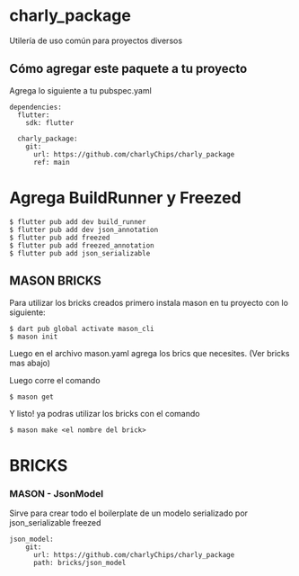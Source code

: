 # charly_package

Utilería de uso común para proyectos diversos

## Cómo agregar este paquete a tu proyecto

Agrega lo siguiente a tu pubspec.yaml

```
dependencies:
  flutter:
    sdk: flutter

  charly_package:
    git:
      url: https://github.com/charlyChips/charly_package
      ref: main
```

# Agrega BuildRunner y Freezed

```
$ flutter pub add dev build_runner
$ flutter pub add dev json_annotation
$ flutter pub add freezed
$ flutter pub add freezed_annotation
$ flutter pub add json_serializable

```

## MASON BRICKS

Para utilizar los bricks creados primero instala mason en tu proyecto con lo siguiente:

```
$ dart pub global activate mason_cli
$ mason init
```

Luego en el archivo mason.yaml agrega los brics que necesites. (Ver bricks mas abajo)

Luego corre el comando

```
$ mason get
```

Y listo! ya podras utilizar los bricks con el comando

```
$ mason make <el nombre del brick>
```

# BRICKS

### MASON - JsonModel

Sirve para crear todo el boilerplate de un modelo serializado por json_serializable freezed

```
json_model:
    git:
      url: https://github.com/charlyChips/charly_package
      path: bricks/json_model
```
